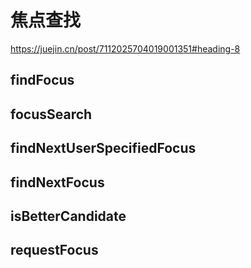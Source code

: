 # 焦点查找
https://juejin.cn/post/7112025704019001351#heading-8

## findFocus

## focusSearch

## findNextUserSpecifiedFocus

## findNextFocus

## isBetterCandidate

## requestFocus
